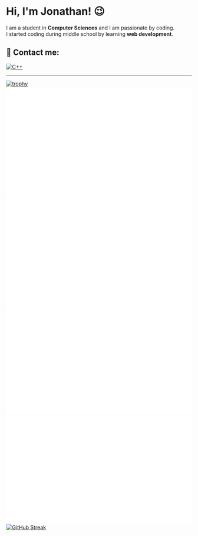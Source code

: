 # Hi, I'm Jonathan! 😉
I am a student in **Computer Sciences** and I am passionate by coding.\
I started coding during middle school by learning **web development**.

## 📱 Contact me:

[![C++](https://img.shields.io/badge/Discord-%235562EB.svg?style=for-the-badge&logo=discord&logoColor=white)](https://discordapp.com/users/705544259742466091)

---------

[![trophy](https://github-profile-trophy.vercel.app/?username=belicfr)](https://github.com/ryo-ma/github-profile-trophy)
![](https://raw.githubusercontent.com/belicfr/github-stats/master/generated/overview.svg#gh-dark-mode-only)
![](https://raw.githubusercontent.com/belicfr/github-stats/master/generated/overview.svg#gh-light-mode-only)
![](https://raw.githubusercontent.com/belicfr/github-stats/master/generated/languages.svg#gh-dark-mode-only)
![](https://raw.githubusercontent.com/belicfr/github-stats/master/generated/languages.svg#gh-light-mode-only)
[![GitHub Streak](https://streak-stats.demolab.com/?user=belicfr)](https://git.io/streak-stats)
